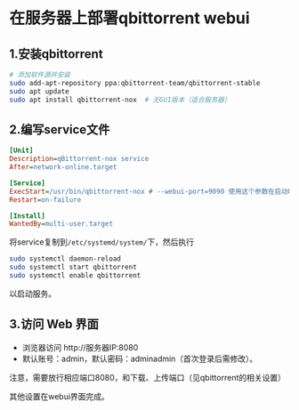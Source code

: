 # 在服务器上部署qbittorrent webui

## 1.安装qbittorrent

```bash
# 添加软件源并安装
sudo add-apt-repository ppa:qbittorrent-team/qbittorrent-stable
sudo apt update
sudo apt install qbittorrent-nox  # 无GUI版本（适合服务器）
```

## 2.编写service文件

```ini
[Unit]
Description=qBittorrent-nox service
After=network-online.target

[Service]
ExecStart=/usr/bin/qbittorrent-nox # --webui-port=9090 使用这个参数在启动时固定端口
Restart=on-failure

[Install]
WantedBy=multi-user.target
```

将service复制到`/etc/systemd/system/`下，然后执行  
```bash
sudo systemctl daemon-reload
sudo systemctl start qbittorrent
sudo systemctl enable qbittorrent
```
以启动服务。  

## 3.访问 Web 界面
- 浏览器访问 http://服务器IP:8080  
- 默认账号：admin，默认密码：adminadmin（首次登录后需修改）。

注意，需要放行相应端口8080，和下载、上传端口（见qbittorrent的相关设置）

其他设置在webui界面完成。  